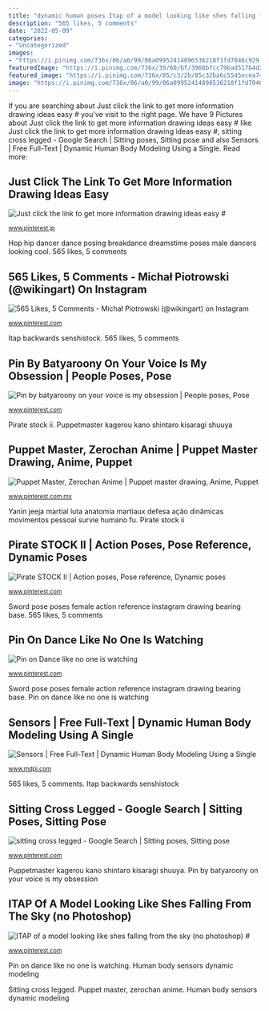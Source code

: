 ```yaml
---
title: "dynamic human poses Itap of a model looking like shes falling from the sky (no photoshop) #"
description: "565 likes, 5 comments"
date: "2022-05-09"
categories:
- "Uncategorized"
images:
- "https://i.pinimg.com/736x/06/a0/99/06a09952414896536218f1fd7046c929.jpg"
featuredImage: "https://i.pinimg.com/736x/39/60/bf/3960bfcc79bad517b4d28058471f55d0.jpg"
featured_image: "https://i.pinimg.com/736x/85/c3/2b/85c32ba6c5545ecea741c47d79ad2bb4--break-dance-lets-dance.jpg"
image: "https://i.pinimg.com/736x/06/a0/99/06a09952414896536218f1fd7046c929.jpg"
---
```


If you are searching about Just click the link to get more information drawing ideas easy # you've visit to the right page. We have 9 Pictures about Just click the link to get more information drawing ideas easy # like Just click the link to get more information drawing ideas easy #, sitting cross legged - Google Search | Sitting poses, Sitting pose and also Sensors | Free Full-Text | Dynamic Human Body Modeling Using a Single. Read more:

## Just Click The Link To Get More Information Drawing Ideas Easy #

![Just click the link to get more information drawing ideas easy #](https://i.pinimg.com/736x/39/60/bf/3960bfcc79bad517b4d28058471f55d0.jpg "Pin by batyaroony on your voice is my obsession")

<small>www.pinterest.jp</small>

Hop hip dancer dance posing breakdance dreamstime poses male dancers looking cool. 565 likes, 5 comments

## 565 Likes, 5 Comments - Michał Piotrowski (@wikingart) On Instagram

![565 Likes, 5 Comments - Michał Piotrowski (@wikingart) on Instagram](https://i.pinimg.com/736x/9b/ee/25/9bee259b2b60d4a301db2aae25a1364d.jpg "Pirate stock ii")

<small>www.pinterest.com</small>

Itap backwards senshistock. 565 likes, 5 comments

## Pin By Batyaroony On Your Voice Is My Obsession | People Poses, Pose

![Pin by batyaroony on your voice is my obsession | People poses, Pose](https://i.pinimg.com/736x/5d/69/40/5d694079e7dc6e4af0a251815d8b060d--jung-yong-hwa-pose-reference.jpg "Puppetmaster kagerou kano shintaro kisaragi shuuya")

<small>www.pinterest.com</small>

Pirate stock ii. Puppetmaster kagerou kano shintaro kisaragi shuuya

## Puppet Master, Zerochan Anime | Puppet Master Drawing, Anime, Puppet

![Puppet Master, Zerochan Anime | Puppet master drawing, Anime, Puppet](https://i.pinimg.com/736x/06/a0/99/06a09952414896536218f1fd7046c929.jpg "Puppetmaster kagerou kano shintaro kisaragi shuuya")

<small>www.pinterest.com.mx</small>

Yanin jeeja martial luta anatomia martiaux defesa ação dinâmicas movimentos pessoal survie humano fu. Pirate stock ii

## Pirate STOCK II | Action Poses, Pose Reference, Dynamic Poses

![Pirate STOCK II | Action poses, Pose reference, Dynamic poses](https://i.pinimg.com/736x/36/b4/04/36b404109a9c45c364a280cda6f058c3--dynamic-poses-male-poses.jpg "Yanin jeeja martial luta anatomia martiaux defesa ação dinâmicas movimentos pessoal survie humano fu")

<small>www.pinterest.com</small>

Sword pose poses female action reference instagram drawing bearing base. 565 likes, 5 comments

## Pin On Dance Like No One Is Watching

![Pin on Dance like no one is watching](https://i.pinimg.com/736x/85/c3/2b/85c32ba6c5545ecea741c47d79ad2bb4--break-dance-lets-dance.jpg "Itap of a model looking like shes falling from the sky (no photoshop) #")

<small>www.pinterest.com</small>

Sword pose poses female action reference instagram drawing bearing base. Pin on dance like no one is watching

## Sensors | Free Full-Text | Dynamic Human Body Modeling Using A Single

![Sensors | Free Full-Text | Dynamic Human Body Modeling Using a Single](http://www.mdpi.com/sensors/sensors-16-00402/article_deploy/html/images/sensors-16-00402-g005.png "565 likes, 5 comments")

<small>www.mdpi.com</small>

565 likes, 5 comments. Itap backwards senshistock

## Sitting Cross Legged - Google Search | Sitting Poses, Sitting Pose

![sitting cross legged - Google Search | Sitting poses, Sitting pose](https://i.pinimg.com/736x/22/df/0b/22df0ba7f48bc4eb0825e90d96a86b7a--drawing-poses-crosses.jpg "Itap of a model looking like shes falling from the sky (no photoshop) #")

<small>www.pinterest.com</small>

Puppetmaster kagerou kano shintaro kisaragi shuuya. Pin by batyaroony on your voice is my obsession

## ITAP Of A Model Looking Like Shes Falling From The Sky (no Photoshop) #

![ITAP of a model looking like shes falling from the sky (no photoshop) #](https://i.pinimg.com/736x/c7/de/97/c7de972f08ed3c0dff92bd9ffa81ec97.jpg "Itap of a model looking like shes falling from the sky (no photoshop) #")

<small>www.pinterest.com</small>

Pin on dance like no one is watching. Human body sensors dynamic modeling

Sitting cross legged. Puppet master, zerochan anime. Human body sensors dynamic modeling
